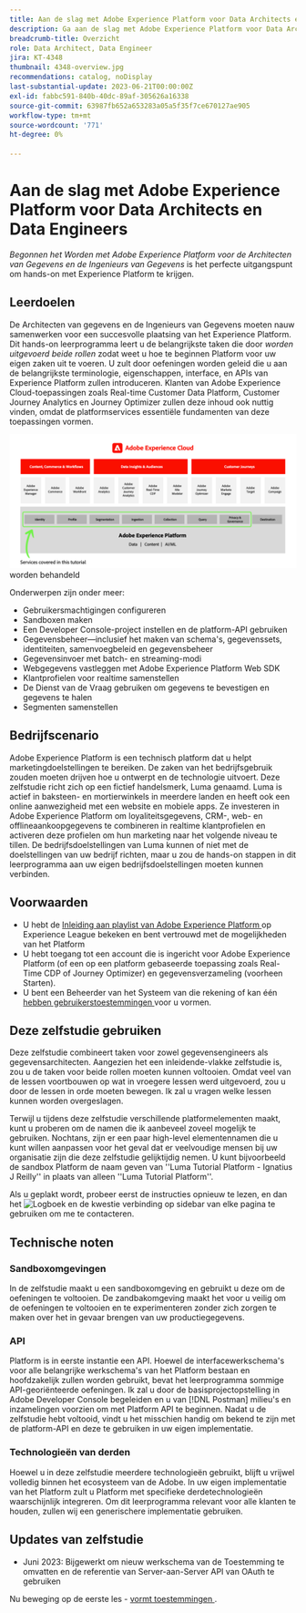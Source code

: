 ```yaml
---
title: Aan de slag met Adobe Experience Platform voor Data Architects en Data Engineers
description: Ga aan de slag met Adobe Experience Platform voor Data Architects en Data Engineers.
breadcrumb-title: Overzicht
role: Data Architect, Data Engineer
jira: KT-4348
thumbnail: 4348-overview.jpg
recommendations: catalog, noDisplay
last-substantial-update: 2023-06-21T00:00:00Z
exl-id: fabbc591-840b-40dc-89af-305626a16338
source-git-commit: 63987fb652a653283a05a5f35f7ce670127ae905
workflow-type: tm+mt
source-wordcount: '771'
ht-degree: 0%

---
```


# Aan de slag met Adobe Experience Platform voor Data Architects en Data Engineers

<!--5min-->

_Begonnen het Worden met Adobe Experience Platform voor de Architecten van Gegevens en de Ingenieurs van Gegevens_ is het perfecte uitgangspunt om hands-on met Experience Platform te krijgen.


<!--How do we address ETL-->

## Leerdoelen

De Architecten van gegevens en de Ingenieurs van Gegevens moeten nauw samenwerken voor een succesvolle plaatsing van het Experience Platform. Dit hands-on leerprogramma leert u de belangrijkste taken die door _worden uitgevoerd beide rollen_ zodat weet u hoe te beginnen Platform voor uw eigen zaken uit te voeren. U zult door oefeningen worden geleid die u aan de belangrijkste terminologie, eigenschappen, interface, en APIs van Experience Platform zullen introduceren. Klanten van Adobe Experience Cloud-toepassingen zoals Real-time Customer Data Platform, Customer Journey Analytics en Journey Optimizer zullen deze inhoud ook nuttig vinden, omdat de platformservices essentiële fundamenten van deze toepassingen vormen.

![ de marktectuur die van Adobe Experience Cloud de diensten van het Platform benadrukt in dit leerprogramma-identiteit, Profiel, Segmentatie, Opname, Vraag, en Governance ](assets/marketecture.png) worden behandeld

Onderwerpen zijn onder meer:

* Gebruikersmachtigingen configureren
* Sandboxen maken
* Een Developer Console-project instellen en de platform-API gebruiken
* Gegevensbeheer—inclusief het maken van schema&#39;s, gegevenssets, identiteiten, samenvoegbeleid en gegevensbeheer
* Gegevensinvoer met batch- en streaming-modi
* Webgegevens vastleggen met Adobe Experience Platform Web SDK
* Klantprofielen voor realtime samenstellen
* De Dienst van de Vraag gebruiken om gegevens te bevestigen en gegevens te halen
* Segmenten samenstellen

## Bedrijfscenario

Adobe Experience Platform is een technisch platform dat u helpt marketingdoelstellingen te bereiken. De zaken van het bedrijfsgebruik zouden moeten drijven hoe u ontwerpt en de technologie uitvoert. Deze zelfstudie richt zich op een fictief handelsmerk, Luma genaamd. Luma is actief in baksteen- en mortierwinkels in meerdere landen en heeft ook een online aanwezigheid met een website en mobiele apps. Ze investeren in Adobe Experience Platform om loyaliteitsgegevens, CRM-, web- en offlineaankoopgegevens te combineren in realtime klantprofielen en activeren deze profielen om hun marketing naar het volgende niveau te tillen. De bedrijfsdoelstellingen van Luma kunnen of niet met de doelstellingen van uw bedrijf richten, maar u zou de hands-on stappen in dit leerprogramma aan uw eigen bedrijfsdoelstellingen moeten kunnen verbinden.

## Voorwaarden

* U hebt de [ Inleiding aan playlist van Adobe Experience Platform ](https://experienceleague.adobe.com/nl/playlists/experience-platform-introduction) op Experience League bekeken en bent vertrouwd met de mogelijkheden van het Platform
* U hebt toegang tot een account die is ingericht voor Adobe Experience Platform (of een op een platform gebaseerde toepassing zoals Real-Time CDP of Journey Optimizer) en gegevensverzameling (voorheen Starten).
* U bent een Beheerder van het Systeem van die rekening of kan één [ hebben gebruikerstoestemmingen ](configure-permissions.md) voor u vormen.

## Deze zelfstudie gebruiken

Deze zelfstudie combineert taken voor zowel gegevensengineers als gegevensarchitecten. Aangezien het een inleidende-vlakke zelfstudie is, zou u de taken voor beide rollen moeten kunnen voltooien. Omdat veel van de lessen voortbouwen op wat in vroegere lessen werd uitgevoerd, zou u door de lessen in orde moeten bewegen. Ik zal u vragen welke lessen kunnen worden overgeslagen.

Terwijl u tijdens deze zelfstudie verschillende platformelementen maakt, kunt u proberen om de namen die ik aanbeveel zoveel mogelijk te gebruiken. Nochtans, zijn er een paar high-level elementennamen die u kunt willen aanpassen voor het geval dat er veelvoudige mensen bij uw organisatie zijn die deze zelfstudie gelijktijdig nemen. U kunt bijvoorbeeld de sandbox Platform de naam geven van &#39;&#39;Luma Tutorial Platform - Ignatius J Reilly&#39;&#39; in plaats van alleen &#39;&#39;Luma Tutorial Platform&#39;&#39;.

Als u geplakt wordt, probeer eerst de instructies opnieuw te lezen, en dan het ![ Logboek en de kwestie ](https://experienceleague.adobe.com/assets/img/feedback.svg?lang=nl-NL) verbinding op sidebar van elke pagina te gebruiken om me te contacteren.

## Technische noten

### Sandboxomgevingen

In de zelfstudie maakt u een sandboxomgeving en gebruikt u deze om de oefeningen te voltooien. De zandbakomgeving maakt het voor u veilig om de oefeningen te voltooien en te experimenteren zonder zich zorgen te maken over het in gevaar brengen van uw productiegegevens.

### API

Platform is in eerste instantie een API. Hoewel de interfacewerkschema&#39;s voor alle belangrijke werkschema&#39;s van het Platform bestaan en hoofdzakelijk zullen worden gebruikt, bevat het leerprogramma sommige API-georiënteerde oefeningen. Ik zal u door de basisprojectopstelling in Adobe Developer Console begeleiden en u van [!DNL Postman] milieu&#39;s en inzamelingen voorzien om met Platform API te beginnen. Nadat u de zelfstudie hebt voltooid, vindt u het misschien handig om bekend te zijn met de platform-API en deze te gebruiken in uw eigen implementatie.

### Technologieën van derden

Hoewel u in deze zelfstudie meerdere technologieën gebruikt, blijft u vrijwel volledig binnen het ecosysteem van de Adobe. In uw eigen implementatie van het Platform zult u Platform met specifieke derdetechnologieën waarschijnlijk integreren. Om dit leerprogramma relevant voor alle klanten te houden, zullen wij een generischere implementatie gebruiken.

## Updates van zelfstudie

* Juni 2023: Bijgewerkt om nieuw werkschema van de Toestemming te omvatten en de referentie van Server-aan-Server API van OAuth te gebruiken


Nu beweging op de eerste les - [ vormt toestemmingen ](configure-permissions.md).
